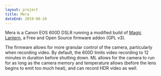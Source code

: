 ```yaml
---
layout: project
title: Mera
dateEnd: 2019-08-20
---
```


Mera is a Canon EOS 600D DSLR running a modified build of [Magic Lantern](http://magiclantern.fm/), a Free and Open Source firmware addon (GPL v3).

The firmware allows for more granular control of the camera, particularly when recording video. By default, the 600D limits video recording to 12 minutes in duration before shutting down. ML allows for the camera to run for as long as the camera memory and temperature allows (before the lens begins to emit too much heat), and can record HDR video as well.